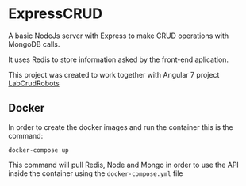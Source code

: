 # ExpressCRUD
A basic NodeJs server with Express to make CRUD operations with MongoDB calls.

It uses Redis to store information asked by the front-end aplication.

This project was created to work together with Angular 7 project [LabCrudRobots](https://github.com/pnadalini/LabCrudRobots)

## Docker

In order to create the docker images and run the container this is the command:

    docker-compose up

This command will pull Redis, Node and Mongo in order to use the API inside the container using the `docker-compose.yml` file
